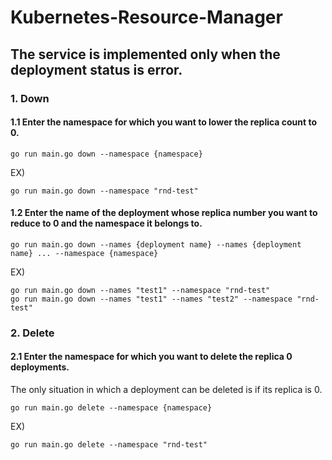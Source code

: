 # Kubernetes-Resource-Manager

## The service is implemented only when the deployment status is error.

### 1. Down
#### 1.1 Enter the namespace for which you want to lower the replica count to 0.

```
go run main.go down --namespace {namespace}
```

EX)
```
go run main.go down --namespace "rnd-test"
```

#### 1.2 Enter the name of the deployment whose replica number you want to reduce to 0 and the namespace it belongs to.

```
go run main.go down --names {deployment name} --names {deployment name} ... --namespace {namespace}
```

EX)
```
go run main.go down --names "test1" --namespace "rnd-test"
go run main.go down --names "test1" --names "test2" --namespace "rnd-test"
```

### 2. Delete
#### 2.1 Enter the namespace for which you want to delete the replica 0 deployments.
The only situation in which a deployment can be deleted is if its replica is 0.

```
go run main.go delete --namespace {namespace}
```

EX)
```
go run main.go delete --namespace "rnd-test"
```